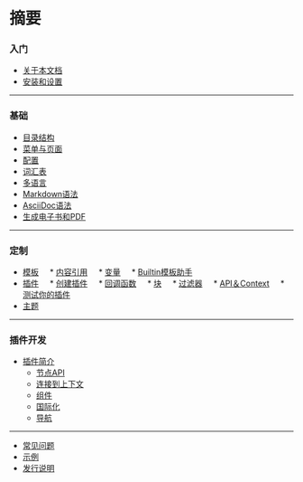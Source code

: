 # 摘要

### 入门

* [关于本文档](README.md)
* [安装和设置](setup.md)


---


### 基础


* [目录结构](structure.md)
* [菜单与页面](pages.md)
* [配置](config.md)
* [词汇表](lexicon.md)
* [多语言](languages.md)
* [Markdown语法](syntax/markdown.md)
* [AsciiDoc语法](syntax/asciidoc.md)
* [生成电子书和PDF](ebook.md)


---


### 定制

* [模板](templating/README.md)
    * [内容引用](templating/conrefs.md)
    * [变量](templating/variables.md)
    * [Builtin模板助手](templating/builtin.md)
* [插件](plugins/README.md)
    * [创建插件](plugins/create.md)
    * [回调函数](plugins/hooks.md)
    * [块](plugins/blocks.md)
    * [过滤器](plugins/filters.md)
    * [API＆Context](plugins/api.md)
    * [测试你的插件](plugins/testing.md)
* [主题](themes/README.md)


---


### 插件开发

* [插件简介](./api/README.md)
    * [节点API](./api/node.md)
    * [连接到上下文](./api/connect.md)
    * [组件](./api/components.md)
    * [国际化](./api/i18n.md)
    * [导航](./api/navigation.md)

---

* [常见问题](faq.md)
* [示例](examples.md)
* [发行说明](https://github.com/GitbookIO/gitbook/blob/master/CHANGES.md)
